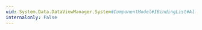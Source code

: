 ```yaml
---
uid: System.Data.DataViewManager.System#ComponentModel#IBindingList#AllowEdit
internalonly: False
---
```

